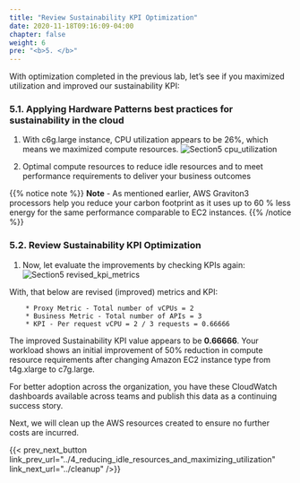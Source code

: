 ```yaml
---
title: "Review Sustainability KPI Optimization"
date: 2020-11-18T09:16:09-04:00
chapter: false
weight: 6
pre: "<b>5. </b>"
---
```


With optimization completed in the previous lab, let’s see if you maximized utilization and improved our sustainability KPI:

### 5.1. Applying Hardware Patterns best practices for sustainability in the cloud

1. With c6g.large instance, CPU utilization appears to be 26%, which means we maximized compute resources. 
![Section5 cpu_utilization](/Sustainability/200_optimize_ec2_using_cloudwatch_compute_optimizer/Images/section5/cpu_utilization.png)

2. Optimal compute resources to reduce idle resources and to meet performance requirements to deliver your business outcomes

{{% notice note %}}
**Note** - As mentioned earlier, AWS Graviton3 processors help you reduce your carbon footprint as it uses up to 60 % less energy for the same performance comparable to EC2 instances. 
{{% /notice %}}

### 5.2. Review Sustainability KPI Optimization

1. Now, let evaluate the improvements by checking KPIs again:
![Section5 revised_kpi_metrics](/Sustainability/200_optimize_ec2_using_cloudwatch_compute_optimizer/Images/section5/revised_kpi_metrics.png)


With, that below are revised (improved) metrics and KPI:

        * Proxy Metric - Total number of vCPUs = 2
        * Business Metric - Total number of APIs = 3
        * KPI - Per request vCPU = 2 / 3 requests = 0.66666 

The improved Sustainability KPI value appears to be **0.66666**. Your workload shows an initial improvement of 50% reduction in compute resource requirements after changing Amazon EC2 instance type from t4g.xlarge to c7g.large.

For better adoption across the organization, you have these CloudWatch dashboards available across teams and publish this data as a continuing success story.

Next, we will clean up the AWS resources created to ensure no further costs are incurred.

{{< prev_next_button link_prev_url="../4_reducing_idle_resources_and_maximizing_utilization" link_next_url="../cleanup" />}}

